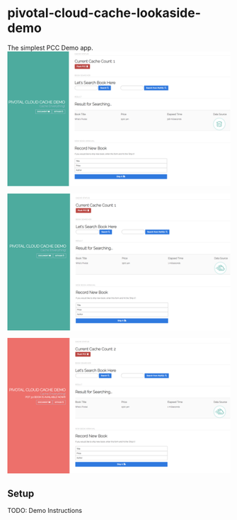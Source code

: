 # pivotal-cloud-cache-lookaside-demo
The simplest PCC Demo app.
![](https://github.com/tkaburagi/pivotal-cloud-cache-lookaside-demo/blob/master/1.png)

![](https://github.com/tkaburagi/pivotal-cloud-cache-lookaside-demo/blob/master/2.png)

![](https://github.com/tkaburagi/pivotal-cloud-cache-lookaside-demo/blob/master/3.png)

## Setup



TODO: Demo Instructions
